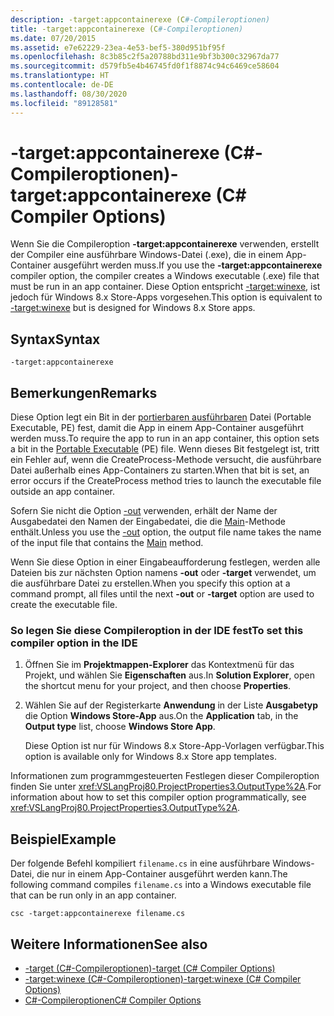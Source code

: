 ```yaml
---
description: -target:appcontainerexe (C#-Compileroptionen)
title: -target:appcontainerexe (C#-Compileroptionen)
ms.date: 07/20/2015
ms.assetid: e7e62229-23ea-4e53-bef5-380d951bf95f
ms.openlocfilehash: 8c3b85c2f5a20788bd311e9bf3b300c32967da77
ms.sourcegitcommit: d579fb5e4b46745fd0f1f8874c94c6469ce58604
ms.translationtype: HT
ms.contentlocale: de-DE
ms.lasthandoff: 08/30/2020
ms.locfileid: "89128581"
---
```

# <a name="-targetappcontainerexe-c-compiler-options"></a><span data-ttu-id="0ea96-103">-target:appcontainerexe (C#-Compileroptionen)</span><span class="sxs-lookup"><span data-stu-id="0ea96-103">-target:appcontainerexe (C# Compiler Options)</span></span>
<span data-ttu-id="0ea96-104">Wenn Sie die Compileroption **-target:appcontainerexe** verwenden, erstellt der Compiler eine ausführbare Windows-Datei (.exe), die in einem App-Container ausgeführt werden muss.</span><span class="sxs-lookup"><span data-stu-id="0ea96-104">If you use the **-target:appcontainerexe** compiler option, the compiler creates a Windows executable (.exe) file that must be run in an app container.</span></span> <span data-ttu-id="0ea96-105">Diese Option entspricht [-target:winexe](./target-winexe-compiler-option.md), ist jedoch für Windows 8.x Store-Apps vorgesehen.</span><span class="sxs-lookup"><span data-stu-id="0ea96-105">This option is equivalent to [-target:winexe](./target-winexe-compiler-option.md) but is designed for Windows 8.x Store apps.</span></span>  
  
## <a name="syntax"></a><span data-ttu-id="0ea96-106">Syntax</span><span class="sxs-lookup"><span data-stu-id="0ea96-106">Syntax</span></span>  
  
```console  
-target:appcontainerexe  
```  
  
## <a name="remarks"></a><span data-ttu-id="0ea96-107">Bemerkungen</span><span class="sxs-lookup"><span data-stu-id="0ea96-107">Remarks</span></span>  
 <span data-ttu-id="0ea96-108">Diese Option legt ein Bit in der [portierbaren ausführbaren](/windows/desktop/Debug/pe-format) Datei (Portable Executable, PE) fest, damit die App in einem App-Container ausgeführt werden muss.</span><span class="sxs-lookup"><span data-stu-id="0ea96-108">To require the app to run in an app container, this option sets a bit in the [Portable Executable](/windows/desktop/Debug/pe-format) (PE) file.</span></span> <span data-ttu-id="0ea96-109">Wenn dieses Bit festgelegt ist, tritt ein Fehler auf, wenn die CreateProcess-Methode versucht, die ausführbare Datei außerhalb eines App-Containers zu starten.</span><span class="sxs-lookup"><span data-stu-id="0ea96-109">When that bit is set, an error occurs if the CreateProcess method tries to launch the executable file outside an app container.</span></span>  
  
 <span data-ttu-id="0ea96-110">Sofern Sie nicht die Option [-out](./out-compiler-option.md) verwenden, erhält der Name der Ausgabedatei den Namen der Eingabedatei, die die [Main](../../programming-guide/main-and-command-args/index.md)-Methode enthält.</span><span class="sxs-lookup"><span data-stu-id="0ea96-110">Unless you use the [-out](./out-compiler-option.md) option, the output file name takes the name of the input file that contains the [Main](../../programming-guide/main-and-command-args/index.md) method.</span></span>  
  
 <span data-ttu-id="0ea96-111">Wenn Sie diese Option in einer Eingabeaufforderung festlegen, werden alle Dateien bis zur nächsten Option namens **-out** oder **-target** verwendet, um die ausführbare Datei zu erstellen.</span><span class="sxs-lookup"><span data-stu-id="0ea96-111">When you specify this option at a command prompt, all files until the next **-out** or **-target** option are used to create the executable file.</span></span>  
  
### <a name="to-set-this-compiler-option-in-the-ide"></a><span data-ttu-id="0ea96-112">So legen Sie diese Compileroption in der IDE fest</span><span class="sxs-lookup"><span data-stu-id="0ea96-112">To set this compiler option in the IDE</span></span>  
  
1. <span data-ttu-id="0ea96-113">Öffnen Sie im **Projektmappen-Explorer** das Kontextmenü für das Projekt, und wählen Sie **Eigenschaften** aus.</span><span class="sxs-lookup"><span data-stu-id="0ea96-113">In **Solution Explorer**, open the shortcut menu for your project, and then choose **Properties**.</span></span>  
  
2. <span data-ttu-id="0ea96-114">Wählen Sie auf der Registerkarte **Anwendung** in der Liste **Ausgabetyp** die Option **Windows Store-App** aus.</span><span class="sxs-lookup"><span data-stu-id="0ea96-114">On the **Application** tab, in the **Output type** list, choose **Windows Store App**.</span></span>  
  
     <span data-ttu-id="0ea96-115">Diese Option ist nur für Windows 8.x Store-App-Vorlagen verfügbar.</span><span class="sxs-lookup"><span data-stu-id="0ea96-115">This option is available only for Windows 8.x Store app templates.</span></span>  
  
 <span data-ttu-id="0ea96-116">Informationen zum programmgesteuerten Festlegen dieser Compileroption finden Sie unter <xref:VSLangProj80.ProjectProperties3.OutputType%2A>.</span><span class="sxs-lookup"><span data-stu-id="0ea96-116">For information about how to set this compiler option programmatically, see <xref:VSLangProj80.ProjectProperties3.OutputType%2A>.</span></span>  
  
## <a name="example"></a><span data-ttu-id="0ea96-117">Beispiel</span><span class="sxs-lookup"><span data-stu-id="0ea96-117">Example</span></span>  
 <span data-ttu-id="0ea96-118">Der folgende Befehl kompiliert `filename.cs` in eine ausführbare Windows-Datei, die nur in einem App-Container ausgeführt werden kann.</span><span class="sxs-lookup"><span data-stu-id="0ea96-118">The following command compiles `filename.cs` into a Windows executable file that can be run only in an app container.</span></span>  
  
```console  
csc -target:appcontainerexe filename.cs  
```  
  
## <a name="see-also"></a><span data-ttu-id="0ea96-119">Weitere Informationen</span><span class="sxs-lookup"><span data-stu-id="0ea96-119">See also</span></span>

- [<span data-ttu-id="0ea96-120">-target (C#-Compileroptionen)</span><span class="sxs-lookup"><span data-stu-id="0ea96-120">-target (C# Compiler Options)</span></span>](./target-compiler-option.md)
- [<span data-ttu-id="0ea96-121">-target:winexe (C#-Compileroptionen)</span><span class="sxs-lookup"><span data-stu-id="0ea96-121">-target:winexe (C# Compiler Options)</span></span>](./target-winexe-compiler-option.md)
- [<span data-ttu-id="0ea96-122">C#-Compileroptionen</span><span class="sxs-lookup"><span data-stu-id="0ea96-122">C# Compiler Options</span></span>](./index.md)
